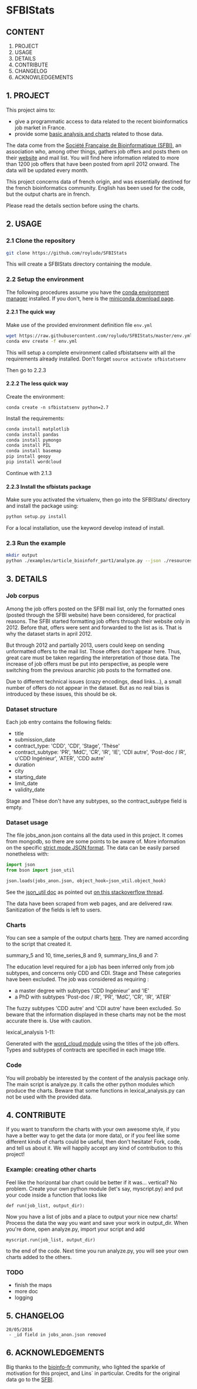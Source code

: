 # SFBIStats

## CONTENT

1. PROJECT
2. USAGE
3. DETAILS
4. CONTRIBUTE
5. CHANGELOG
6. ACKNOWLEDGEMENTS

## 1. PROJECT

This project aims to:
 - give a programmatic access to data related to the recent bioinformatics job market in France.
 - provide some [basic analysis and charts](https://www.dropbox.com/sh/b33edivf9tuljfw/AABiurGJNg0i0EdhxoEwouc0a) related to those data.

The data come from the [Société Française de Bioinformatique (SFBI)](http://www.sfbi.fr/), an association who, among other things, gathers job
offers and posts them on their [website](http://www.sfbi.fr/recherche_emplois) and mail list.
You will find here information related to more than 1200 job offers that have been posted from april 2012 onward.
The data will be updated every month.

This project concerns data of french origin, and was essentially destined for the french bioinformatics community. 
English has been used for the code, but the output charts are in french.

Please read the details section before using the charts.

## 2. USAGE

### 2.1 Clone the repository

```bash
git clone https://github.com/royludo/SFBIStats
```

This will create a SFBIStats directory containing the module.

### 2.2 Setup the environment

The following procedures assume you have the [conda environment manager](http://conda.pydata.org/docs/) installed.
If you don't, here is the [miniconda download page](http://conda.pydata.org/miniconda.html).

#### 2.2.1 The quick way

Make use of the provided environment definition file `env.yml`

```bash
wget https://raw.githubusercontent.com/royludo/SFBIStats/master/env.yml
conda env create -f env.yml
```

This will setup a complete environment called sfbistatsenv with all the requirements already installed.
Don't forget `source activate sfbistatsenv`

Then go to 2.2.3

#### 2.2.2 The less quick way

Create the environment:

`conda create -n sfbistatsenv python=2.7`

Install the requirements:

```bash
conda install matplotlib
conda install pandas
conda install pymongo
conda install PIL
conda install basemap
pip install geopy
pip install wordcloud
```

Continue with 2.1.3

#### 2.2.3 Install the sfbistats package

Make sure you activated the virtualenv, then go into the SFBIStats/ directory and install the package using:

```bash
python setup.py install
```

For a local installation, use the keyword develop instead of install.

### 2.3 Run the example

```bash
mkdir output
python ./examples/article_bioinfofr_part1/analyze.py --json ./resources/jobs_anon.json --output_dir ./output
```

## 3. DETAILS

### Job corpus

Among the job offers posted on the SFBI mail list, only the formatted ones (posted through the SFBI website) have been
considered, for practical reasons. The SFBI started formatting job offers through their website only in 2012. Before
that, offers were sent and forwarded to the list as is. That is why the dataset starts in april 2012.

But through 2012 and partially 2013, users could keep on sending unformatted offers to the mail list. Those offers don't
appear here. Thus, great care must be taken regarding the interpretation of those data. The increase of job offers must
be put into perspective, as people were switching from the previous anarchic job posts to the formatted one.

Due to different technical issues (crazy encodings, dead links...), a small number of offers do not appear in the
dataset. But as no real bias is introduced by these issues, this should be ok.

### Dataset structure

Each job entry contains the following fields:
 - title 
 - submission_date
 - contract_type: 'CDD', 'CDI', 'Stage', 'Thèse'
 - contract_subtype: 'PR', 'MdC', 'CR', 'IR', 'IE', 'CDI autre', 'Post-doc / IR', u'CDD Ingénieur', 'ATER', 'CDD autre'
 - duration
 - city
 - starting_date
 - limit_date
 - validity_date

Stage and Thèse don't have any subtypes, so the contract_subtype field is empty.

### Dataset usage

The file jobs_anon.json contains all the data used in this project. It comes from mongodb, so there are some points to 
be aware of. More information on the specific [strict mode JSON format](https://docs.mongodb.org/manual/reference/mongodb-extended-json/).
The data can be easily parsed nonetheless with:

```python
import json
from bson import json_util

json.loads(jobs_anon.json, object_hook=json_util.object_hook)
```

See the [json_util doc](http://api.mongodb.org/python/1.4/api/pymongo/json_util.html) as pointed out [on this stackoverflow thread](http://stackoverflow.com/a/11286988).

The data have been scraped from web pages, and are delivered raw. Sanitization of the fields is left to users.

### Charts

You can see a sample of the output charts [here](https://www.dropbox.com/sh/b33edivf9tuljfw/AABiurGJNg0i0EdhxoEwouc0a).
They are named according to the script that created it.

summary_5 and 10, time_series_8 and 9, summary_lins_6 and 7:

The education level required for a job has been inferred only from job subtypes, and concerns only CDD and CDI.
Stage and Thèse categories have been excluded.
The job was considered as requiring :
 - a master degree with subtypes 'CDD Ingénieur' and 'IE'
 - a PhD with subtypes 'Post-doc / IR', 'PR', 'MdC', 'CR', 'IR', 'ATER'

The fuzzy subtypes 'CDD autre' and 'CDI autre' have been excluded.
So beware that the information displayed in these charts may not be the most accurate there is. Use with caution.

lexical_analysis 1-11:

Generated with the [word_cloud module](https://github.com/amueller/word_cloud) using the titles of the job offers.
Types and subtypes of contracts are specified in each image title. 

### Code

You will probably be interested by the content of the analysis package only. The main script is analyze.py. It calls
the other python modules which produce the charts. 
Beware that some functions in lexical_analysis.py can not be used with the provided data.

## 4. CONTRIBUTE

If you want to transform the charts with your own awesome style, if you have a better way to get the data (or more 
data), or if you feel like some different kinds of charts could be useful, then don't hesitate! Fork, code, and tell us
about it. We will happily accept any kind of contribution to this project!

### Example: creating other charts

Feel like the horizontal bar chart could be better if it was... vertical? No problem.
Create your own python module (let's say, myscript.py) and put your code inside a function that looks like

`def run(job_list, output_dir):`

Now you have a list of jobs and a place to output your nice new charts!
Process the data the way you want and save your work in output_dir.
When you're done, open analyze.py, import your script and add

`myscript.run(job_list, output_dir)`

to the end of the code.
Next time you run analyze.py, you will see your own charts added to the others.

### TODO

 - finish the maps
 - more doc
 - logging

## 5. CHANGELOG

    20/05/2016
     - _id field in jobs_anon.json removed

## 6. ACKNOWLEDGEMENTS

Big thanks to the [bioinfo-fr](http://bioinfo-fr.net/) community, who lighted the sparkle of motivation for this project, and Lins` in particular.
Credits for the original data go to the [SFBI](http://www.sfbi.fr/).
